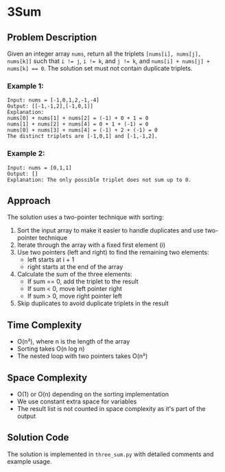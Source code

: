 # 3Sum

## Problem Description
Given an integer array `nums`, return all the triplets `[nums[i], nums[j], nums[k]]` such that `i != j`, `i != k`, and `j != k`, and `nums[i] + nums[j] + nums[k] == 0`. The solution set must not contain duplicate triplets.

### Example 1:
```
Input: nums = [-1,0,1,2,-1,-4]
Output: [[-1,-1,2],[-1,0,1]]
Explanation:
nums[0] + nums[1] + nums[2] = (-1) + 0 + 1 = 0
nums[1] + nums[2] + nums[4] = 0 + 1 + (-1) = 0
nums[0] + nums[3] + nums[4] = (-1) + 2 + (-1) = 0
The distinct triplets are [-1,0,1] and [-1,-1,2].
```

### Example 2:
```
Input: nums = [0,1,1]
Output: []
Explanation: The only possible triplet does not sum up to 0.
```

## Approach
The solution uses a two-pointer technique with sorting:

1. Sort the input array to make it easier to handle duplicates and use two-pointer technique
2. Iterate through the array with a fixed first element (i)
3. Use two pointers (left and right) to find the remaining two elements:
   - left starts at i + 1
   - right starts at the end of the array
4. Calculate the sum of the three elements:
   - If sum == 0, add the triplet to the result
   - If sum < 0, move left pointer right
   - If sum > 0, move right pointer left
5. Skip duplicates to avoid duplicate triplets in the result

## Time Complexity
- O(n²), where n is the length of the array
- Sorting takes O(n log n)
- The nested loop with two pointers takes O(n²)

## Space Complexity
- O(1) or O(n) depending on the sorting implementation
- We use constant extra space for variables
- The result list is not counted in space complexity as it's part of the output

## Solution Code
The solution is implemented in `three_sum.py` with detailed comments and example usage. 